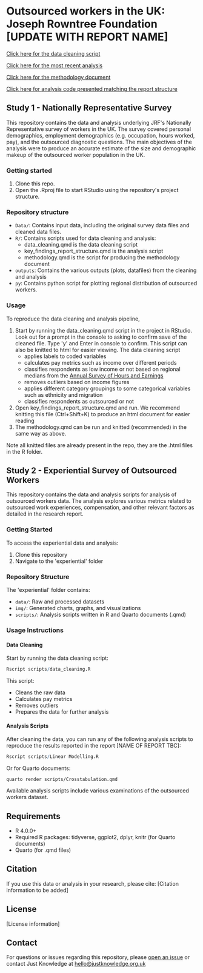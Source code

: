 # Outsourced workers in the UK: Joseph Rowntree Foundation [UPDATE WITH REPORT NAME]


[Click here for the data cleaning script](https://justknowledge-uk.github.io/jrf_nat_rep/R/data_cleaning)

[Click here for the most recent analysis](https://justknowledge-uk.github.io/jrf_nat_rep/R/key_findings_report_structure)

[Click here for the methodology document](https://justknowledge-uk.github.io/jrf_nat_rep/R/methodology)

[Click here for analysis code presented matching the report structure](https://justknowledge-uk.github.io/jrf_nat_rep/R/analysis_report_matched)

## Study 1 - Nationally Representative Survey

This repository contains the data and analysis underlying JRF's Nationally Representative survey of workers in the UK. The survey covered personal demographics, employment demographics (e.g. occupation, hours worked, pay), and the outsourced diagnostic questions. The main objectives of the analysis were to produce an accurate estimate of the size and demographic makeup of the outsourced worker population in the UK.

### Getting started

1. Clone this repo.
2. Open the .Rproj file to start RStudio using the repository's project structure.

### Repository structure

- `Data/`: Contains input data, including the original survey data files and cleaned data files.
- `R/`: Contains scripts used for data cleaning and analysis:
  - data_cleaning.qmd is the data cleaning script
  - key_findings_report_structure.qmd is the analysis script
  - methodology.qmd is the script for producing the methodology document
- `outputs`: Contains the various outputs (plots, datafiles) from the cleaning and analysis
- `py`: Contains python script for plotting regional distribution of outsourced workers.

### Usage

To reproduce the data cleaning and analysis pipeline, 

1. Start by running the data_cleaning.qmd script in the project in RStudio. Look out for a prompt in the console to asking to confirm save of the cleaned file. Type 'y' and Enter in console to confirm. This script can also be knitted to html for easier viewing. The data cleaning script 
    - applies labels to coded variables
    - calculates pay metrics such as income over different periods
    - classifies respondents as low income or not based on regional medians from the [Annual Survey of Hours and Earnings](https://www.ons.gov.uk/employmentandlabourmarket/peopleinwork/earningsandworkinghours/datasets/allemployeesashetable1)
    - removes outliers based on income figures
    - applies different category groupings to some categorical variables such as ethnicity and migration
    - classifies respondents as outsourced or not
2. Open key_findings_report_structure.qmd and run. We recommend knitting this file (Ctrl+Shift+K) to produce an html document for easier reading
3. The methodology.qmd can be run and knitted (recommended) in the same way as above.

Note all knitted files are already present in the repo, they are the .html files in the R folder.
## Study 2 - Experiential Survey of Outsourced Workers

This repository contains the data and analysis scripts for analysis of outsourced workers data. The analysis explores various metrics related to outsourced work experiences, compensation, and other relevant factors as detailed in the research report.

### Getting Started

To access the experiential data and analysis:

1. Clone this repository
2. Navigate to the 'experiential' folder

### Repository Structure

The 'experiential' folder contains:
- `data/`: Raw and processed datasets
- `img/`: Generated charts, graphs, and visualizations
- `scripts/`: Analysis scripts written in R and Quarto documents (.qmd)

### Usage Instructions

#### Data Cleaning

Start by running the data cleaning script:
```R
Rscript scripts/data_cleaning.R
```

This script:
- Cleans the raw data
- Calculates pay metrics
- Removes outliers
- Prepares the data for further analysis

#### Analysis Scripts

After cleaning the data, you can run any of the following analysis scripts to reproduce the results reported in the report [NAME OF REPORT TBC]:

```R
Rscript scripts/Linear Modelling.R
```

Or for Quarto documents:
```
quarto render scripts/Crosstabulation.qmd
```

Available analysis scripts include various examinations of the outsourced workers dataset.

## Requirements

- R 4.0.0+
- Required R packages: tidyverse, ggplot2, dplyr, knitr (for Quarto documents)
- Quarto (for .qmd files)

## Citation

If you use this data or analysis in your research, please cite:
[Citation information to be added]

## License

[License information]

## Contact

For questions or issues regarding this repository, please [open an issue](link) or contact Just Knowledge at hello@justknowledge.org.uk
